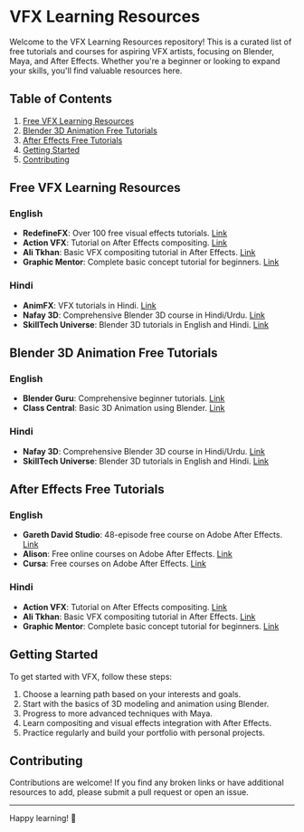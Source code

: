 # VFX Learning Resources

Welcome to the VFX Learning Resources repository! This is a curated list of free tutorials and courses for aspiring VFX artists, focusing on Blender, Maya, and After Effects. Whether you're a beginner or looking to expand your skills, you'll find valuable resources here.

## Table of Contents

1. [Free VFX Learning Resources](#free-vfx-learning-resources)
2. [Blender 3D Animation Free Tutorials](#blender-3d-animation-free-tutorials)
3. [After Effects Free Tutorials](#after-effects-free-tutorials)
4. [Getting Started](#getting-started)
5. [Contributing](#contributing)

## Free VFX Learning Resources

### English
- **RedefineFX**: Over 100 free visual effects tutorials. [Link](https://redefinefx.com/free-vfx-tutorial/)
- **Action VFX**: Tutorial on After Effects compositing. [Link](https://www.youtube.com/watch?v=8CEXvEAO7TM)
- **Ali Tkhan**: Basic VFX compositing tutorial in After Effects. [Link](https://www.youtube.com/watch?v=3zEcPIGKYnA)
- **Graphic Mentor**: Complete basic concept tutorial for beginners. [Link](https://www.youtube.com/watch?v=xudfoosr5bY)

### Hindi
- **AnimFX**: VFX tutorials in Hindi. [Link](https://www.youtube.com/playlist?list=PLoIYYLclwVJ8pP_WKZoS1xBNTIxfqw850)
- **Nafay 3D**: Comprehensive Blender 3D course in Hindi/Urdu. [Link](https://www.youtube.com/watch?v=_0liH0LvrPY)
- **SkillTech Universe**: Blender 3D tutorials in English and Hindi. [Link](https://www.youtube.com/playlist?list=PLhm_kuj2NBQHtXQeH8E4lVTnsTJzT0VP_)

## Blender 3D Animation Free Tutorials

### English
- **Blender Guru**: Comprehensive beginner tutorials. [Link](https://www.youtube.com/user/BlenderGuru3D)
- **Class Central**: Basic 3D Animation using Blender. [Link](https://www.classcentral.com/course/animation-iitbombay-basic-3d-animation-using-blen-10317)

### Hindi
- **Nafay 3D**: Comprehensive Blender 3D course in Hindi/Urdu. [Link](https://www.youtube.com/watch?v=_0liH0LvrPY)
- **SkillTech Universe**: Blender 3D tutorials in English and Hindi. [Link](https://www.youtube.com/playlist?list=PLhm_kuj2NBQHtXQeH8E4lVTnsTJzT0VP_)

## After Effects Free Tutorials

### English
- **Gareth David Studio**: 48-episode free course on Adobe After Effects. [Link](https://www.youtube.com/playlist?list=PLYfCBK8IplO77FDDLnS06qEMoVLD7Qyib)
- **Alison**: Free online courses on Adobe After Effects. [Link](https://alison.com/tag/adobe-after-effects)
- **Cursa**: Free courses on Adobe After Effects. [Link](https://cursa.app/free-online-courses/adobe-after-effects)

### Hindi
- **Action VFX**: Tutorial on After Effects compositing. [Link](https://www.youtube.com/watch?v=8CEXvEAO7TM)
- **Ali Tkhan**: Basic VFX compositing tutorial in After Effects. [Link](https://www.youtube.com/watch?v=3zEcPIGKYnA)
- **Graphic Mentor**: Complete basic concept tutorial for beginners. [Link](https://www.youtube.com/watch?v=xudfoosr5bY)

## Getting Started

To get started with VFX, follow these steps:
1. Choose a learning path based on your interests and goals.
2. Start with the basics of 3D modeling and animation using Blender.
3. Progress to more advanced techniques with Maya.
4. Learn compositing and visual effects integration with After Effects.
5. Practice regularly and build your portfolio with personal projects.

## Contributing

Contributions are welcome! If you find any broken links or have additional resources to add, please submit a pull request or open an issue.

---

Happy learning! 🚀
